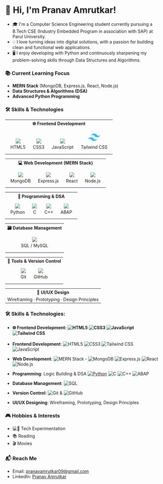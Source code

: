 # 👋 Hi, I'm **Pranav Amrutkar**!

- 🎓 I'm a Computer Science Engineering student currently pursuing a B.Tech CSE (Industry Embedded Program in association with SAP) at Parul University. 
- 💡 I love turning ideas into digital solutions, with a passion for building clean and functional web applications. 
- 🖥️ I enjoy developing with Python and continuously sharpening my problem-solving skills through Data Structures and Algorithms.

### 📚 Current Learning Focus

- **MERN Stack** (MongoDB, Express.js, React, Node.js)  
- **Data Structures & Algorithms (DSA)**  
- **Advanced Python Programming**

### 🛠️ Skills & Technologies

<table>
  <tr><th>🌐 Frontend Development</th></tr>
  <tr>
    <td align="center">
      <div style="display: inline-block; margin: 10px;">
        <img src="https://cdn.jsdelivr.net/gh/devicons/devicon/icons/html5/html5-original.svg" width="40"/><br>HTML5
      </div>
      <div style="display: inline-block; margin: 10px;">
        <img src="https://cdn.jsdelivr.net/gh/devicons/devicon/icons/css3/css3-original.svg" width="40"/><br>CSS3
      </div>
      <div style="display: inline-block; margin: 10px;">
        <img src="https://cdn.jsdelivr.net/gh/devicons/devicon/icons/javascript/javascript-original.svg" width="40"/><br>JavaScript
      </div>
      <div style="display: inline-block; margin: 10px;">
        <img src="https://raw.githubusercontent.com/devicons/devicon/master/icons/tailwindcss/tailwindcss-plain.svg" width="40"/><br>Tailwind CSS
      </div>
    </td>
  </tr>
</table>

<table>
  <tr><th>💻 Web Development (MERN Stack)</th></tr>
  <tr>
    <td align="center">
      <div style="display: inline-block; margin: 10px;">
        <img src="https://cdn.jsdelivr.net/gh/devicons/devicon/icons/mongodb/mongodb-original.svg" width="40"/><br>MongoDB
      </div>
      <div style="display: inline-block; margin: 10px;">
        <img src="https://cdn.jsdelivr.net/gh/devicons/devicon/icons/express/express-original.svg" width="40"/><br>Express.js
      </div>
      <div style="display: inline-block; margin: 10px;">
        <img src="https://cdn.jsdelivr.net/gh/devicons/devicon/icons/react/react-original.svg" width="40"/><br>React
      </div>
      <div style="display: inline-block; margin: 10px;">
        <img src="https://cdn.jsdelivr.net/gh/devicons/devicon/icons/nodejs/nodejs-original.svg" width="40"/><br>Node.js
      </div>
    </td>
  </tr>
</table>

<table>
  <tr><th>🧠 Programming & DSA</th></tr>
  <tr>
    <td align="center">
      <div style="display: inline-block; margin: 10px;">
        <img src="https://cdn.jsdelivr.net/gh/devicons/devicon/icons/python/python-original.svg" width="40"/><br>Python
      </div>
      <div style="display: inline-block; margin: 10px;">
        <img src="https://cdn.jsdelivr.net/gh/devicons/devicon/icons/c/c-original.svg" width="40"/><br>C
      </div>
      <div style="display: inline-block; margin: 10px;">
        <img src="https://cdn.jsdelivr.net/gh/devicons/devicon/icons/cplusplus/cplusplus-original.svg" width="40"/><br>C++
      </div>
      <div style="display: inline-block; margin: 10px;">
        <img src="https://img.icons8.com/external-tal-revivo-color-tal-revivo/48/null/external-abap-a-high-level-programming-language-created-by-the-german-software-company-sap-logo-color-tal-revivo.png" width="40"/><br>ABAP
      </div>
    </td>
  </tr>
</table>

<table>
  <tr><th>🗃️ Database Management</th></tr>
  <tr>
    <td align="center">
      <div style="display: inline-block; margin: 10px;">
        <img src="https://cdn.jsdelivr.net/gh/devicons/devicon/icons/mysql/mysql-original.svg" width="40"/><br>SQL / MySQL
      </div>
    </td>
  </tr>
</table>

<table>
  <tr><th>🔧 Tools & Version Control</th></tr>
  <tr>
    <td align="center">
      <div style="display: inline-block; margin: 10px;">
        <img src="https://cdn.jsdelivr.net/gh/devicons/devicon/icons/git/git-original.svg" width="40"/><br>Git
      </div>
      <div style="display: inline-block; margin: 10px;">
        <img src="https://cdn.jsdelivr.net/gh/devicons/devicon/icons/github/github-original.svg" width="40"/><br>GitHub
      </div>
    </td>
  </tr>
</table>

<table>
  <tr><th>🎨 UI/UX Design</th></tr>
  <tr>
    <td align="center">
      Wireframing · Prototyping · Design Principles
    </td>
  </tr>
</table>


### 🛠️ Skills & Technologies:  
- #### 🌐 Frontend Development: <img src="https://cdn.jsdelivr.net/gh/devicons/devicon/icons/html5/html5-original.svg" alt="HTML5" width="40"/> <img src="https://cdn.jsdelivr.net/gh/devicons/devicon/icons/css3/css3-original.svg" alt="CSS3" width="40"/> <img src="https://cdn.jsdelivr.net/gh/devicons/devicon/icons/javascript/javascript-original.svg" alt="JavaScript" width="40"/> <img src="https://cdn.jsdelivr.net/gh/devicons/devicon/icons/tailwindcss/tailwindcss-plain.svg" alt="Tailwind CSS" width="40"/>


- **Frontend Development**: ![HTML5](https://img.shields.io/badge/HTML5-%23E34F26.svg?style=flat&logo=html5&logoColor=white) ![CSS3](https://img.shields.io/badge/CSS3-%231572B6.svg?style=flat&logo=css3&logoColor=white) ![Tailwind CSS](https://img.shields.io/badge/TailwindCSS-0F172A?&logo=tailwindcss) ![JavaScript](https://img.shields.io/badge/JavaScript-%23F7DF1E.svg?style=flat&logo=javascript&logoColor=black)
- **Web Development**: ![MERN Stack](https://img.shields.io/badge/MERN%20Stack-%2340B4A6.svg?style=flat&logo=react&logoColor=white) - ![MongoDB](https://img.shields.io/badge/MongoDB-%2347A248.svg?style=flat&logo=mongodb&logoColor=white) ![Express.js](https://img.shields.io/badge/Express.js-%23404d59.svg?style=flat&logo=express&logoColor=white) ![React](https://img.shields.io/badge/React-%2300D9F9.svg?style=flat&logo=react&logoColor=black) ![Node.js](https://img.shields.io/badge/Node.js-%23339933.svg?style=flat&logo=node.js&logoColor=white)
- **Programming**: Logic Building & DSA
  [![Python](https://img.shields.io/badge/Python-3776AB?style=flat&logo=python&logoColor=white)](https://www.python.org/) ![C](https://img.shields.io/badge/C-%2300599C.svg?style=flat&logo=c&logoColor=white) ![C++](https://img.shields.io/badge/C%2B%2B-%2300599C.svg?style=flat&logo=cplusplus&logoColor=white) ![ABAP](https://img.shields.io/badge/ABAP-%23000000.svg?style=flat&logo=SAP&logoColor=white)
- **Database Management**: ![SQL](https://img.shields.io/badge/SQL-%2307405E.svg?style=flat&logo=sqlite&logoColor=white)
- **Version Control**: ![Git](https://img.shields.io/badge/Git-%23F1502F.svg?style=flat&logo=git&logoColor=white) & ![GitHub](https://img.shields.io/badge/GitHub-%23121011.svg?style=flat&logo=github&logoColor=white)
- **UI/UX Designing**: Wireframing, Prototyping, Design Principles

### 🎮 Hobbies & Interests

- 💻🔧 Tech Experimentation  
- 📚 Reading  
- 🎬 Movies  

### 📬 Reach Me

- Email: [pranavamrutkar09@gmail.com](mailto:pranavamrutkar09@gmail.com)  
- LinkedIn: [Pranav Amrutkar](https://www.linkedin.com/in/pranav-amrutkar-56576b287/)  

